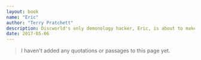 ```yaml
---
layout: book
name: "Eric"
author: "Terry Pratchett"
description: Discworld's only demonology hacker, Eric, is about to make life very difficult for the rest of Ankh-Morpork's denizens. This would-be Faust is very bad... at his work, that is. All he wants is to fulfill three little wishes... to live forever, to be master of the universe, and to have a stylin' hot babe.
date: 2017-05-06
---
```


> I haven't added any quotations or passages to this page yet.
